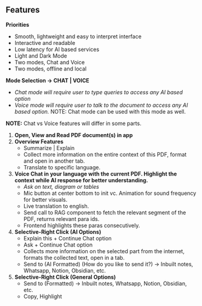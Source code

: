 ## **Features**

**Priorities**
- Smooth, lightweight and easy to interpret interface 
- Interactive and readable 
- Low latency for AI based services 
- Light and Dark Mode 
- Two modes, Chat and Voice 
- Two modes, offline and local 

**Mode Selection -> CHAT | VOICE** 
- *Chat mode will require user to type queries to access any AI based option* 
- *Voice mode will require user to talk to the document to access any AI based option.* 
NOTE: Chat mode can be used with this mode as well.

**NOTE:** Chat vs Voice features will differ in some parts.

1. **Open, View and Read PDF document(s) in app** 
2. **Overview Features** 
   - Summarize | Explain 
   - Collect more information on the entire context of this PDF, format and open in another tab.
   - Translate to specific language. 
3. **Voice Chat in your language with the current PDF. Highlight the context while AI response for better understanding.**
   - *Ask on text, diagram or tables*
   - Mic button at center bottom to init vc. Animation for sound frequency for better visuals. 
   - Live translation to english. 
   - Send call to RAG component to fetch the relevant segment of the PDF, returns relevant para ids. 
   - Frontend highlights these paras consecutively. 
4. **Selective-Right Click (AI Options)**
   - Explain this + Continue Chat option 
   - Ask + Continue Chat option 
   - Collects more information on the selected part from the internet, formats the collected text, open in a tab.
   - Send to (AI Formatted) (How do you like to send it?) -> Inbuilt notes, Whatsapp, Notion, Obsidian, etc.
5. **Selective-Right Click (General Options)**
   - Send to (Formatted) -> Inbuilt notes, Whatsapp, Notion, Obsidian, etc.
   - Copy, Highlight
  
